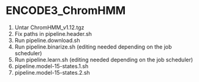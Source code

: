 # ENCODE3_ChromHMM

1. Untar ChromHMM_v1.12.tgz
2. Fix paths in pipeline.header.sh
3. Run pipeline.download.sh
4. Run pipeline.binarize.sh (editing needed depending on the job scheduler)
5. Run pipeline.learn.sh (editing needed depending on the job scheduler)
6. pipeline.model-15-states.1.sh
7. pipeline.model-15-states.2.sh
